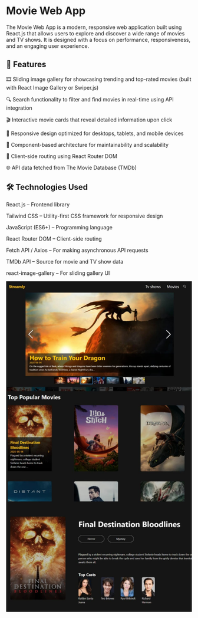 # Movie Web App

The Movie Web App is a modern, responsive web application built using React.js that allows users to explore and discover a wide range of movies and TV shows. It is designed with a focus on performance, responsiveness, and an engaging user experience.

## 🚀 Features

🎞️ Sliding image gallery for showcasing trending and top-rated movies (built with React Image Gallery or Swiper.js)

🔍 Search functionality to filter and find movies in real-time using API integration

🎬 Interactive movie cards that reveal detailed information upon click

📱 Responsive design optimized for desktops, tablets, and mobile devices

🧩 Component-based architecture for maintainability and scalability

🔁 Client-side routing using React Router DOM

🌐 API data fetched from The Movie Database (TMDb)

## 🛠️ Technologies Used
React.js – Frontend library

Tailwind CSS – Utility-first CSS framework for responsive design

JavaScript (ES6+) – Programming language

React Router DOM – Client-side routing

Fetch API / Axios – For making asynchronous API requests

TMDb API – Source for movie and TV show data

react-image-gallery – For sliding gallery UI



![image alt](https://github.com/amitpaudell/MovieApp/blob/1893ef06a2833b17fe8a9a6d6fe55b1c01e10bb9/screenshot.jpg)

